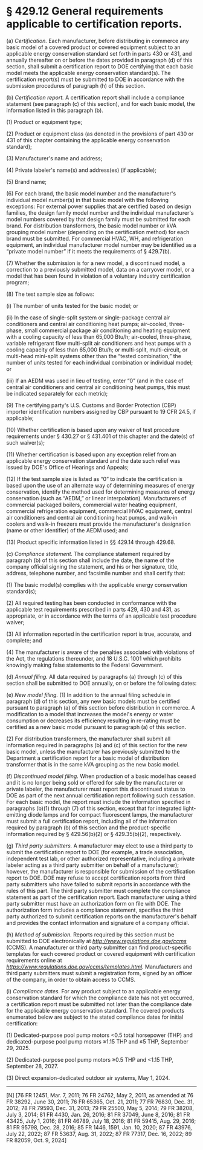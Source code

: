 # § 429.12   General requirements applicable to certification reports.

(a) *Certification.* Each manufacturer, before distributing in commerce any basic model of a covered product or covered equipment subject to an applicable energy conservation standard set forth in parts 430 or 431, and annually thereafter on or before the dates provided in paragraph (d) of this section, shall submit a certification report to DOE certifying that each basic model meets the applicable energy conservation standard(s). The certification report(s) must be submitted to DOE in accordance with the submission procedures of paragraph (h) of this section.


(b) *Certification report.* A certification report shall include a compliance statement (see paragraph (c) of this section), and for each basic model, the information listed in this paragraph (b).


(1) Product or equipment type;


(2) Product or equipment class (as denoted in the provisions of part 430 or 431 of this chapter containing the applicable energy conservation standard);


(3) Manufacturer's name and address;


(4) Private labeler's name(s) and address(es) (if applicable);


(5) Brand name;


(6) For each brand, the basic model number and the manufacturer's individual model number(s) in that basic model with the following exceptions: For external power supplies that are certified based on design families, the design family model number and the individual manufacturer's model numbers covered by that design family must be submitted for each brand. For distribution transformers, the basic model number or kVA grouping model number (depending on the certification method) for each brand must be submitted. For commercial HVAC, WH, and refrigeration equipment, an individual manufacturer model number may be identified as a “private model number” if it meets the requirements of § 429.7(b).


(7) Whether the submission is for a new model, a discontinued model, a correction to a previously submitted model, data on a carryover model, or a model that has been found in violation of a voluntary industry certification program;


(8) The test sample size as follows:


(i) The number of units tested for the basic model; or


(ii) In the case of single-split system or single-package central air conditioners and central air conditioning heat pumps; air-cooled, three-phase, small commercial package air conditioning and heating equipment with a cooling capacity of less than 65,000 Btu/h; air-cooled, three-phase, variable refrigerant flow multi-split air conditioners and heat pumps with a cooling capacity of less than 65,000 Btu/h; or multi-split, multi-circuit, or multi-head mini-split systems other than the “tested combination,” the number of units tested for each individual combination or individual model; or


(iii) If an AEDM was used in lieu of testing, enter “0” (and in the case of central air conditioners and central air conditioning heat pumps, this must be indicated separately for each metric);


(9) The certifying party's U.S. Customs and Border Protection (CBP) importer identification numbers assigned by CBP pursuant to 19 CFR 24.5, if applicable;


(10) Whether certification is based upon any waiver of test procedure requirements under § 430.27 or § 431.401 of this chapter and the date(s) of such waiver(s);


(11) Whether certification is based upon any exception relief from an applicable energy conservation standard and the date such relief was issued by DOE's Office of Hearings and Appeals;




(12) If the test sample size is listed as “0” to indicate the certification is based upon the use of an alternate way of determining measures of energy conservation, identify the method used for determining measures of energy conservation (such as “AEDM,” or linear interpolation). Manufacturers of commercial packaged boilers, commercial water heating equipment, commercial refrigeration equipment, commercial HVAC equipment, central air conditioners and central air conditioning heat pumps, and walk-in coolers and walk-in freezers must provide the manufacturer's designation (name or other identifier) of the AEDM used; and




(13) Product specific information listed in §§ 429.14 through 429.68.








(c) *Compliance statement.* The compliance statement required by paragraph (b) of this section shall include the date, the name of the company official signing the statement, and his or her signature, title, address, telephone number, and facsimile number and shall certify that:


(1) The basic model(s) complies with the applicable energy conservation standard(s);


(2) All required testing has been conducted in conformance with the applicable test requirements prescribed in parts 429, 430 and 431, as appropriate, or in accordance with the terms of an applicable test procedure waiver;


(3) All information reported in the certification report is true, accurate, and complete; and


(4) The manufacturer is aware of the penalties associated with violations of the Act, the regulations thereunder, and 18 U.S.C. 1001 which prohibits knowingly making false statements to the Federal Government.




(d) *Annual filing.* All data required by paragraphs (a) through (c) of this section shall be submitted to DOE annually, on or before the following dates:


(e) *New model filing.* (1) In addition to the annual filing schedule in paragraph (d) of this section, any new basic models must be certified pursuant to paragraph (a) of this section before distribution in commerce. A modification to a model that increases the model's energy or water consumption or decreases its efficiency resulting in re-rating must be certified as a new basic model pursuant to paragraph (a) of this section.


(2) For distribution transformers, the manufacturer shall submit all information required in paragraphs (b) and (c) of this section for the new basic model, unless the manufacturer has previously submitted to the Department a certification report for a basic model of distribution transformer that is in the same kVA grouping as the new basic model.


(f) *Discontinued model filing.* When production of a basic model has ceased and it is no longer being sold or offered for sale by the manufacturer or private labeler, the manufacturer must report this discontinued status to DOE as part of the next annual certification report following such cessation. For each basic model, the report must include the information specified in paragraphs (b)(1) through (7) of this section, except that for integrated light-emitting diode lamps and for compact fluorescent lamps, the manufacturer must submit a full certification report, including all of the information required by paragraph (b) of this section and the product-specific information required by § 429.56(b)(2) or § 429.35(b)(2), respectively.


(g) *Third party submitters.* A manufacturer may elect to use a third party to submit the certification report to DOE (for example, a trade association, independent test lab, or other authorized representative, including a private labeler acting as a third party submitter on behalf of a manufacturer); however, the manufacturer is responsible for submission of the certification report to DOE. DOE may refuse to accept certification reports from third party submitters who have failed to submit reports in accordance with the rules of this part. The third party submitter must complete the compliance statement as part of the certification report. Each manufacturer using a third party submitter must have an authorization form on file with DOE. The authorization form includes a compliance statement, specifies the third party authorized to submit certification reports on the manufacturer's behalf and provides the contact information and signature of a company official.


(h) *Method of submission.* Reports required by this section must be submitted to DOE electronically at *http://www.regulations.doe.gov/ccms* (CCMS). A manufacturer or third party submitter can find product-specific templates for each covered product or covered equipment with certification requirements online at *https://www.regulations.doe.gov/ccms/templates.html.* Manufacturers and third party submitters must submit a registration form, signed by an officer of the company, in order to obtain access to CCMS.






(i) *Compliance dates.* For any product subject to an applicable energy conservation standard for which the compliance date has not yet occurred, a certification report must be submitted not later than the compliance date for the applicable energy conservation standard. The covered products enumerated below are subject to the stated compliance dates for initial certification:


(1) Dedicated-purpose pool pump motors <0.5 total horsepower (THP) and dedicated-purpose pool pump motors ≥1.15 THP and ≤5 THP, September 29, 2025.


(2) Dedicated-purpose pool pump motors ≥0.5 THP and <1.15 THP, September 28, 2027.


(3) Direct expansion-dedicated outdoor air systems, May 1, 2024.



---

[N] [76 FR 12451, Mar. 7, 2011; 76 FR 24762, May 2, 2011, as amended at 76 FR 38292, June 30, 2011; 76 FR 65365, Oct. 21, 2011; 77 FR 76830, Dec. 31, 2012; 78 FR 79593, Dec. 31, 2013; 79 FR 25500, May 5, 2014; 79 FR 38208, July 3, 2014; 81 FR 4430, Jan. 26, 2016; 81 FR 37049, June 8, 2016; 81 FR 43425, July 1, 2016; 81 FR 46789, July 18, 2016; 81 FR 59415, Aug. 29, 2016; 81 FR 95798, Dec. 28, 2016; 85 FR 1446, 1591, Jan. 10, 2020; 87 FR 43976, July 22, 2022; 87 FR 53637, Aug. 31, 2022; 87 FR 77317, Dec. 16, 2022; 89 FR 82059, Oct. 9, 2024]






